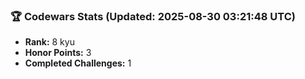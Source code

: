 ### 🏆 Codewars Stats (Updated: 2025-08-30 03:21:48 UTC)

- **Rank:** 8 kyu
- **Honor Points:** 3
- **Completed Challenges:** 1
